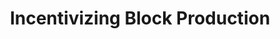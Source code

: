 ---
title: "Incentivizing Block Production"
slug: "/about/tokenomics/incentivizing-block-production"
excerpt: "Incentivizing Block Production"
---